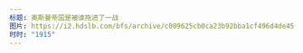 ```yaml
---
标题: 奥斯曼帝国是被谁拖进了一战
图片: https://i2.hdslb.com/bfs/archive/c009625cb0ca23b92bba1cf496d4de45da5474fd.jpg@480w_300h_1c_!web-space-channel-video.webp
时时: "1915"
---
```

